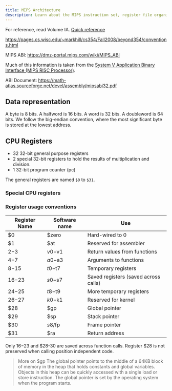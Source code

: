```yaml
---
title: MIPS Architecture
description: Learn about the MIPS instruction set, register file organization, calling conventions, and special hardware features that influence backend implementation.
---
```


For reference, read Volume IA.
[Quick reference](https://web.archive.org/web/20200730010546/https://s3-eu-west-1.amazonaws.com/downloads-mips/documents/MD00565-2B-MIPS32-QRC-01.01.pdf)

https://pages.cs.wisc.edu/~markhill/cs354/Fall2008/beyond354/conventions.html

MIPS ABI: https://dmz-portal.mips.com/wiki/MIPS_ABI

Much of this information is taken from the [System V Application Binary Interface (MIPS RISC Processor)](https://sourceware.org/legacy-ml/binutils/2003-06/msg00436.html).

ABI Document: https://math-atlas.sourceforge.net/devel/assembly/mipsabi32.pdf

## Data representation

A byte is 8 bits. A halfword is 16 bits. A word is 32 bits. A doubleword is 64 bits.
We follow the big-endian convention, where the most significant byte is stored at the lowest address.

## CPU Registers

- 32 32-bit general purpose registers
- 2 special 32-bit registers to hold the results of multiplication and division.
- 1 32-bit program counter (pc)

The general registers are named `$0` to `$31`.

### Special CPU registers

### Register usage conventions

| Register Name | Software name | Use                                  |
| ------------- | ------------- | ------------------------------------ |
| $0            | $zero         | Hard-wired to 0                      |
| $1            | $at           | Reserved for assembler               |
| $2-$3         | $v0-$v1       | Return values from functions         |
| $4-$7         | $a0-$a3       | Arguments to functions               |
| $8-$15        | $t0-$t7       | Temporary registers                  |
| $16-$23       | $s0-$s7       | Saved registers (saved across calls) |
| $24-$25       | $t8-$t9       | More temporary registers             |
| $26-$27       | $k0-$k1       | Reserved for kernel                  |
| $28           | $gp           | Global pointer                       |
| $29           | $sp           | Stack pointer                        |
| $30           | $s8/$fp       | Frame pointer                        |
| $31           | $ra           | Return address                       |

Only $16-$23 and $28-30 are saved across function calls. Register $28 is not preserved when calling position independent code.

> More on $gp
> The global pointer points to the middle of a 64KB block of memory in the heap that holds constants and global variables. Objects in this heap can be quickly accessed with a single load or store instruction. The global pointer is set by the operating system when the program starts.
